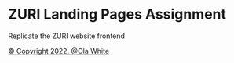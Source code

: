 # ZURI Landing Pages Assignment 

Replicate the ZURI website frontend

 <a
            href="https://github.com/whitesotx"
            target="_blank"
            rel="noopener noreferrer"
            >© Copyright 2022. @Ola White</a
          >
